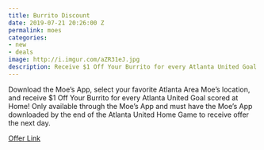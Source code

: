 ```yaml
---
title: Burrito Discount
date: 2019-07-21 20:26:00 Z
permalink: moes
categories:
- new
- deals
image: http://i.imgur.com/aZR31eJ.jpg
description: Receive $1 Off Your Burrito for every Atlanta United Goal scored at Home
---
```


Download the Moe’s App, select your favorite Atlanta Area Moe’s location, and receive $1 Off Your Burrito for every Atlanta United Goal scored at Home! Only available through the Moe’s App and must have the Moe’s App downloaded by the end of the Atlanta United Home Game to receive offer the next day.

[Offer Link](https://www.atlutd.com/matchday/promotions)